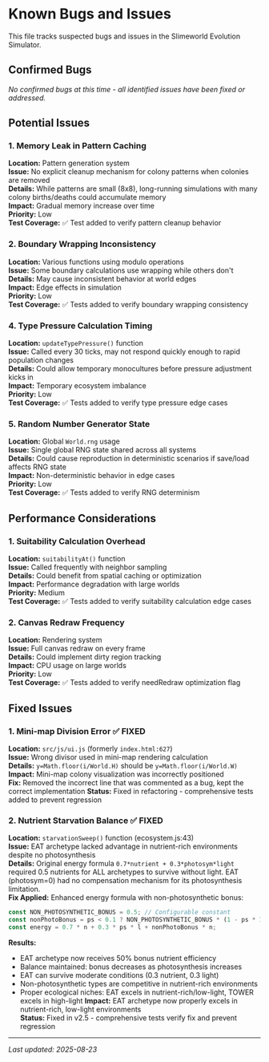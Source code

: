 # Known Bugs and Issues

This file tracks suspected bugs and issues in the Slimeworld Evolution Simulator.

## Confirmed Bugs

*No confirmed bugs at this time - all identified issues have been fixed or addressed.*

## Potential Issues

### 1. Memory Leak in Pattern Caching
**Location:** Pattern generation system  
**Issue:** No explicit cleanup mechanism for colony patterns when colonies are removed  
**Details:** While patterns are small (8x8), long-running simulations with many colony births/deaths could accumulate memory  
**Impact:** Gradual memory increase over time  
**Priority:** Low  
**Test Coverage:** ✅ Test added to verify pattern cleanup behavior

### 2. Boundary Wrapping Inconsistency
**Location:** Various functions using modulo operations  
**Issue:** Some boundary calculations use wrapping while others don't  
**Details:** May cause inconsistent behavior at world edges  
**Impact:** Edge effects in simulation  
**Priority:** Low  
**Test Coverage:** ✅ Tests added to verify boundary wrapping consistency

### 4. Type Pressure Calculation Timing
**Location:** `updateTypePressure()` function  
**Issue:** Called every 30 ticks, may not respond quickly enough to rapid population changes  
**Details:** Could allow temporary monocultures before pressure adjustment kicks in  
**Impact:** Temporary ecosystem imbalance  
**Priority:** Low  
**Test Coverage:** ✅ Tests added to verify type pressure edge cases

### 5. Random Number Generator State
**Location:** Global `World.rng` usage  
**Issue:** Single global RNG state shared across all systems  
**Details:** Could cause reproduction in deterministic scenarios if save/load affects RNG state  
**Impact:** Non-deterministic behavior in edge cases  
**Priority:** Low  
**Test Coverage:** ✅ Tests added to verify RNG determinism

## Performance Considerations

### 1. Suitability Calculation Overhead
**Location:** `suitabilityAt()` function  
**Issue:** Called frequently with neighbor sampling  
**Details:** Could benefit from spatial caching or optimization  
**Impact:** Performance degradation with large worlds  
**Priority:** Medium  
**Test Coverage:** ✅ Tests added to verify suitability calculation edge cases

### 2. Canvas Redraw Frequency
**Location:** Rendering system  
**Issue:** Full canvas redraw on every frame  
**Details:** Could implement dirty region tracking  
**Impact:** CPU usage on large worlds  
**Priority:** Low  
**Test Coverage:** ✅ Tests added to verify needRedraw optimization flag

## Fixed Issues

### 1. Mini-map Division Error ✅ FIXED
**Location:** `src/js/ui.js` (formerly `index.html:627`)  
**Issue:** Wrong divisor used in mini-map rendering calculation  
**Details:** `y=Math.floor(i/World.H)` should be `y=Math.floor(i/World.W)`  
**Impact:** Mini-map colony visualization was incorrectly positioned  
**Fix:** Removed the incorrect line that was commented as a bug, kept the correct implementation
**Status:** Fixed in refactoring - comprehensive tests added to prevent regression

### 2. Nutrient Starvation Balance ✅ FIXED  
**Location:** `starvationSweep()` function (ecosystem.js:43)  
**Issue:** EAT archetype lacked advantage in nutrient-rich environments despite no photosynthesis  
**Details:** Original energy formula `0.7*nutrient + 0.3*photosym*light` required 0.5 nutrients for ALL archetypes to survive without light. EAT (photosym=0) had no compensation mechanism for its photosynthesis limitation.  
**Fix Applied:** Enhanced energy formula with non-photosynthetic bonus:
```javascript
const NON_PHOTOSYNTHETIC_BONUS = 0.5; // Configurable constant
const nonPhotoBonus = ps < 0.1 ? NON_PHOTOSYNTHETIC_BONUS * (1 - ps * 10) : 0;
const energy = 0.7 * n + 0.3 * ps * l + nonPhotoBonus * n;
```
**Results:**
- EAT archetype now receives 50% bonus nutrient efficiency  
- Balance maintained: bonus decreases as photosynthesis increases
- EAT can survive moderate conditions (0.3 nutrient, 0.3 light)
- Non-photosynthetic types are competitive in nutrient-rich environments
- Proper ecological niches: EAT excels in nutrient-rich/low-light, TOWER excels in high-light
**Impact:** EAT archetype now properly excels in nutrient-rich, low-light environments  
**Status:** Fixed in v2.5 - comprehensive tests verify fix and prevent regression

---
*Last updated: 2025-08-23*

